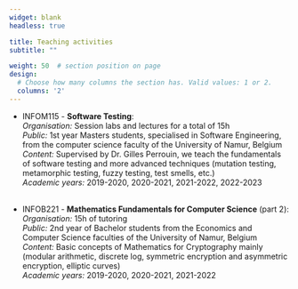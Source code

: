 ```yaml
---
widget: blank
headless: true

title: Teaching activities
subtitle: ""

weight: 50  # section position on page
design:
  # Choose how many columns the section has. Valid values: 1 or 2.
  columns: '2'
---
```


* INFOM115 - **Software Testing**: <br/>
*Organisation:* Session labs and lectures for a total of 15h <br/>
*Public:* 1st year Masters students, specialised in Software Engineering, from the computer science faculty of the University of Namur, Belgium <br/>
*Content:* Supervised by Dr. Gilles Perrouin, we teach the fundamentals of software testing and more advanced techniques (mutation testing, metamorphic testing, fuzzy testing, test smells, etc.) <br/>
*Academic years:* 2019-2020, 2020-2021, 2021-2022, 2022-2023 <br/> <br/>

* INFOB221 - **Mathematics Fundamentals for Computer Science** (part 2): <br/>
*Organisation:* 15h of tutoring <br/>
*Public:* 2nd year of Bachelor students from the Economics and Computer Science faculties of the University of Namur, Belgium <br/>
*Content:* Basic concepts of Mathematics for Cryptography mainly (modular arithmetic, discrete log, symmetric encryption and asymmetric encryption, elliptic curves) <br/>
*Academic years:* 2019-2020, 2020-2021, 2021-2022
